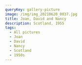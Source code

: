 ```yaml
---
queryKey: gallery-picture
image: /img/img_20210620_0037.jpg
title: Joan, David and Nancy
description: Scotland, 1955
tags:
  - All pictures
  - Joan
  - David
  - Nancy
  - Scotland
  - 1950s
---
```

